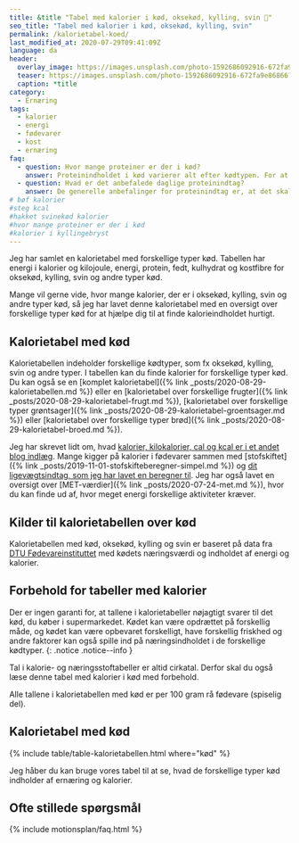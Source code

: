 ```yaml
---
title: &title "Tabel med kalorier i kød, oksekød, kylling, svin 🥩"
seo_title: "Tabel med kalorier i kød, oksekød, kylling, svin"
permalink: /kalorietabel-koed/
last_modified_at: 2020-07-29T09:41:09Z
language: da
header:
  overlay_image: https://images.unsplash.com/photo-1592686092916-672fa9e86866?ixlib=rb-1.2.1&ixid=eyJhcHBfaWQiOjEyMDd9&auto=format&fit=crop&h=630&w=1200&q=10
  teaser: https://images.unsplash.com/photo-1592686092916-672fa9e86866?ixlib=rb-1.2.1&ixid=eyJhcHBfaWQiOjEyMDd9&auto=format&fit=crop&h=300&w=400&q=10
  caption: *title
category:
  - Ernæring
tags:
  - kalorier
  - energi
  - fødevarer
  - kost
  - ernæring
faq:
  - question: Hvor mange proteiner er der i kød?
    answer: Proteinindholdet i kød varierer alt efter kødtypen. For at vide, hvor meget protein, der er i kød, så skal du altså bruge en tabel, hvor du kan slå forskellige kødtyper op.
  - question: Hvad er det anbefalede daglige proteinindtag?
    answer: De generelle anbefalinger for proteinindtag er, at det skal udgøre omkring 10% af det daglige energiindtag. Vi har skrevet meget mere om [det anbefalede daglige proteindindtag](/dagligt-protein-indtagelse/).
# bøf kalorier
#steg kcal
#hakket svinekød kalorier
#hvor mange proteiner er der i kød
#kalorier i kyllingebryst
---
```


Jeg har samlet en kalorietabel med forskellige typer kød. Tabellen har energi i kalorier og kilojoule, energi, protein, fedt, kulhydrat og kostfibre for oksekød, kylling, svin og andre typer kød.

Mange vil gerne vide, hvor mange kalorier, der er i oksekød, kylling, svin og andre typer kød, så jeg har lavet denne kalorietabel med en oversigt over forskellige typer kød for at hjælpe dig til at finde kalorieindholdet hurtigt.

## Kalorietabel med kød

Kalorietabellen indeholder forskellige kødtyper, som fx oksekød, kylling, svin og andre typer. I tabellen kan du finde kalorier for forskellige typer kød. Du kan også se en [komplet kalorietabel]({% link _posts/2020-08-29-kalorietabellen.md %}) eller en [kalorietabel over forskellige frugter]({% link _posts/2020-08-29-kalorietabel-frugt.md %}), [kalorietabel over forskellige typer grøntsager]({% link _posts/2020-08-29-kalorietabel-groentsager.md %}) eller [kalorietabel over forskellige typer brød]({% link _posts/2020-08-29-kalorietabel-broed.md %}).

Jeg har skrevet lidt om, hvad [kalorier, kilokalorier, cal og kcal er i et andet blog indlæg](/hvad-er-kalorier/). Mange kigger på kalorier i fødevarer sammen med [stofskiftet]({% link _posts/2019-11-01-stofskifteberegner-simpel.md %}) og [dit ligevægtsindtag, som jeg har lavet en beregner til](/ligevaegtsindtag-beregner/). Jeg har også lavet en oversigt over [MET-værdier]({% link _posts/2020-07-24-met.md %}), hvor du kan finde ud af, hvor meget energi forskellige aktiviteter kræver.

## Kilder til kalorietabellen over kød

Kalorietabellen med kød, oksekød, kylling og svin er baseret på data fra [DTU Fødevareinstituttet](https://frida.fooddata.dk) med kødets næringsværdi og indholdet af energi og kalorier.

## Forbehold for tabeller med kalorier

Der er ingen garanti for, at tallene i kalorietabeller nøjagtigt svarer til det kød, du køber i supermarkedet. Kødet kan være opdrættet på forskellig måde, og kødet kan være opbevaret forskelligt, have forskellig friskhed og andre faktorer kan også spille ind på næringsindholdet i de forskellige kødtyper.
{: .notice .notice--info }

Tal i kalorie- og næringsstoftabeller er altid cirkatal. Derfor skal du også læse denne tabel med kalorier i kød med forbehold. 

Alle tallene i kalorietabellen med kød er per 100 gram rå fødevare (spiselig del).

## Kalorietabel med kød

{% include table/table-kalorietabellen.html where="kød" %}

Jeg håber du kan bruge vores tabel til at se, hvad de forskellige typer kød indholder af ernæring og kalorier.

## Ofte stillede spørgsmål

{% include motionsplan/faq.html %}
